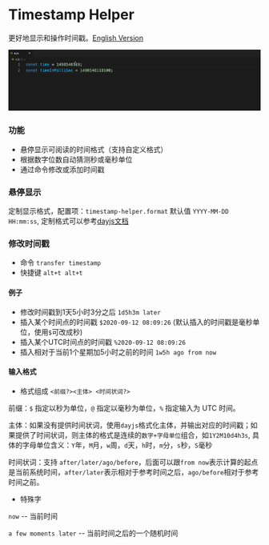 # Timestamp Helper

更好地显示和操作时间戳。[English Version](./README.md)

![example.gif](./example.gif)

### 功能

- 悬停显示可阅读的时间格式（支持自定义格式）
- 根据数字位数自动猜测秒或毫秒单位
- 通过命令修改或添加时间戳

### 悬停显示

定制显示格式，配置项：`timestamp-helper.format` 默认值 `YYYY-MM-DD HH:mm:ss`, 定制格式可以参考[dayjs文档](https://dayjs.gitee.io/docs/zh-CN/display/format)

### 修改时间戳

* 命令 `transfer timestamp`
* 快捷键 `alt+t alt+t`

#### 例子

- 修改时间戳到1天5小时3分之后 `1d5h3m later`
- 插入某个时间点的时间戳 `$2020-09-12 08:09:26` (默认插入的时间戳是毫秒单位，使用`$`可改成秒) 
- 插入某个UTC时间点的时间戳 `%2020-09-12 08:09:26`
- 插入相对于当前1个星期加5小时之前的时间 `1w5h ago from now`

#### 输入格式

* 格式组成 `<前缀?><主体> <时间状词?>`

前缀：`$` 指定以秒为单位，`@` 指定以毫秒为单位，`%` 指定输入为 UTC 时间。

主体：如果没有提供时间状词，使用`dayjs`格式化主体，并输出对应的时间戳；如果提供了时间状词，则主体的格式是连续的`数字+字母单位`组合，如`1Y2M10d4h3s`, 具体的字母单位含义：`Y`年，`M`月，`w`周，`d`天，`h`时，`m`分，`s`秒，`S`毫秒

时间状词：支持 `after/later/ago/before`，后面可以跟`from now`表示计算的起点是当前系统时间，`after/later`表示相对于参考时间之后，`ago/before`相对于参考时间之前。

* 特殊字

`now` -- 当前时间    

`a few moments later` -- 当前时间之后的一个随机时间
